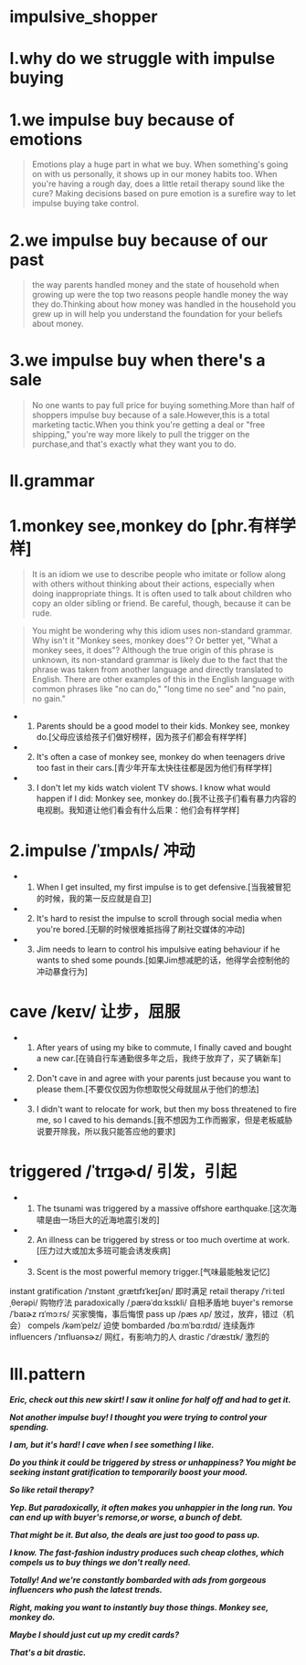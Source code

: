 # impulsive_shopper
# I.why do we struggle with impulse buying
# 1.we impulse buy because of emotions
> Emotions play a huge part in what we buy. When something's going on with us personally, it shows up in our money habits too. When you're having a rough day, does a little retail therapy sound like the cure? Making decisions based on pure emotion is a surefire way to let impulse buying take control.

# 2.we impulse buy because of our past
> the way parents handled money and the state of household when growing up were the top two reasons people handle money the way they do.Thinking about how money was handled in the household you grew up in will help you understand the foundation for your beliefs about money.

# 3.we impulse buy when there's a sale
> No one wants to pay full price for buying something.More than half of shoppers impulse buy because of a sale.However,this is a total marketing tactic.When you think you're getting a deal or "free shipping," you're way more likely to pull the trigger on the purchase,and that's exactly what they want you to do.

# II.grammar
# 1.monkey see,monkey do [phr.有样学样]
> It is an idiom we use to describe people who imitate or follow along with others without thinking about their actions, especially when doing inappropriate things. It is often used to talk about children who copy an older sibling or friend. Be careful, though, because it can be rude.

> You might be wondering why this idiom uses non-standard grammar. Why isn't it "Monkey sees, monkey does"? Or better yet, "What a monkey sees, it does"? Although the true origin of this phrase is unknown, its non-standard grammar is likely due to the fact that the phrase was taken from another language and directly translated to English. There are other examples of this in the English language with common phrases like "no can do," "long time no see" and "no pain, no gain."

- 1. Parents should be a good model to their kids. Monkey see, monkey do.[父母应该给孩子们做好榜样，因为孩子们都会有样学样]

- 2. It's often a case of monkey see, monkey do when teenagers drive too fast in their cars.[青少年开车太快往往都是因为他们有样学样]

- 3. I don't let my kids watch violent TV shows. I know what would happen if I did: Monkey see, monkey do.[我不让孩子们看有暴力内容的电视剧。我知道让他们看会有什么后果：他们会有样学样]

# 2.impulse /ˈɪmpʌls/ 冲动
- 1. When I get insulted, my first impulse is to get defensive.[当我被冒犯的时候，我的第一反应就是自卫]

- 2. It's hard to resist the impulse to scroll through social media when you're bored.[无聊的时候很难抵挡得了刷社交媒体的冲动]

- 3. Jim needs to learn to control his impulsive eating behaviour if he wants to shed some pounds.[如果Jim想减肥的话，他得学会控制他的冲动暴食行为]

# cave /keɪv/ 让步，屈服
- 1. After years of using my bike to commute, I finally caved and bought a new car.[在骑自行车通勤很多年之后，我终于放弃了，买了辆新车]

- 2. Don't cave in and agree with your parents just because you want to please them.[不要仅仅因为你想取悦父母就屈从于他们的想法]

- 3. I didn't want to relocate for work, but then my boss threatened to fire me, so I caved to his demands.[我不想因为工作而搬家，但是老板威胁说要开除我，所以我只能答应他的要求]



# triggered /ˈtrɪɡɚd/ 引发，引起
- 1. The tsunami was triggered by a massive offshore earthquake.[这次海啸是由一场巨大的近海地震引发的]

- 2. An illness can be triggered by stress or too much overtime at work.[压力过大或加太多班可能会诱发疾病]

- 3. Scent is the most powerful memory trigger.[气味最能触发记忆]



instant gratification /ˈɪnstənt ˌɡrætɪfɪˈkeɪʃən/ 即时满足
retail therapy /ˈriːteɪl ˌθerəpi/ 购物疗法
paradoxically /ˌpærəˈdɑːksɪkli/ 自相矛盾地
buyer's remorse /ˈbaɪɚz rɪˈmɔːrs/ 买家懊悔，事后悔恨
pass up /pæs ʌp/ 放过，放弃，错过（机会）
compels /kəmˈpelz/ 迫使
bombarded /bɑːmˈbɑːrdɪd/ 连续轰炸
influencers /ˈɪnfluənsɚz/ 网红，有影响力的人
drastic /ˈdræstɪk/ 激烈的




# III.pattern
***Eric, check out this new skirt! I saw it online for half off and had to get it.***

***Not another impulse buy! I thought you were trying to control your spending.***

***I am, but it's hard! I cave when I see something I like.***

***Do you think it could be triggered by stress or unhappiness? You might be seeking instant gratification to temporarily boost your mood.***

***So like retail therapy?***

***Yep. But paradoxically, it often makes you unhappier in the long run. You can end up with buyer's remorse,or worse, a bunch of debt.***

***That might be it. But also, the deals are just too good to pass up.***

***I know. The fast-fashion industry produces such cheap clothes, which compels us to buy things we don't really need.***

***Totally! And we're constantly bombarded with ads from gorgeous influencers who push the latest trends.***

***Right, making you want to instantly buy those things. Monkey see, monkey do.***

***Maybe I should just cut up my credit cards?***

***That's a bit drastic.***







